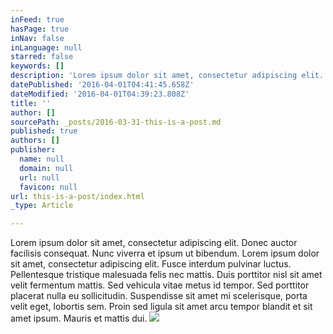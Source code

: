 ```yaml
---
inFeed: true
hasPage: true
inNav: false
inLanguage: null
starred: false
keywords: []
description: 'Lorem ipsum dolor sit amet, consectetur adipiscing elit. Donec auctor facilisis consequat. Nunc viverra et ipsum ut bibendum. Lorem ipsum dolor sit amet, consectetur adipiscing elit. Fusce interdum pulvinar luctus. Pellentesque tristique malesuada felis nec mattis. Duis porttitor nisl sit amet velit fermentum mattis. Sed vehicula vitae metus id tempor. Sed porttitor placerat nulla eu sollicitudin. Suspendisse sit amet mi scelerisque, porta velit eget, lobortis sem. Proin sed ligula sit amet arcu tempor blandit et sit amet ipsum. Mauris et mattis dui.'
datePublished: '2016-04-01T04:41:45.658Z'
dateModified: '2016-04-01T04:39:23.808Z'
title: ''
author: []
sourcePath: _posts/2016-03-31-this-is-a-post.md
published: true
authors: []
publisher:
  name: null
  domain: null
  url: null
  favicon: null
url: this-is-a-post/index.html
_type: Article

---
```

Lorem ipsum dolor sit amet, consectetur adipiscing elit. Donec auctor facilisis consequat. Nunc viverra et ipsum ut bibendum. Lorem ipsum dolor sit amet, consectetur adipiscing elit. Fusce interdum pulvinar luctus. Pellentesque tristique malesuada felis nec mattis. Duis porttitor nisl sit amet velit fermentum mattis. Sed vehicula vitae metus id tempor. Sed porttitor placerat nulla eu sollicitudin. Suspendisse sit amet mi scelerisque, porta velit eget, lobortis sem. Proin sed ligula sit amet arcu tempor blandit et sit amet ipsum. Mauris et mattis dui.
![](https://the-grid-user-content.s3-us-west-2.amazonaws.com/1f31c058-f46e-43c3-a8d9-3af4fab74f8d.png)
